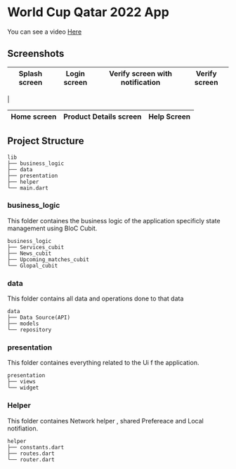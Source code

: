 
# **World Cup Qatar 2022 App**

You can see a video [Here](https://drive.google.com/file/d/1gRWLMOkkXE_vd5VqA8yJ6ozuDbClK4bG/view?usp=drivesdk)

## Screenshots

  Splash screen                 |   Login screen        |  Verify screen with notification | Verify screen 
:-------------------------:|:-------------------------:|:-------------------------:|:-------------------------:
|

  Home screen                 |   Product Details screen        |  Help Screen 
:-------------------------:|:-------------------------:|:-------------------------:

 ## Project Structure
```
lib
├── business_logic
├── data
├── presentation
├── helper
└── main.dart
```

### business_logic
This folder containes the business logic of the application specificly state management using BloC Cubit.

```
business_logic
├── Services_cubit
├── News_cubit
├── Upcoming_matches_cubit
└── Glopal_cubit
```

### data
This folder contains all data and operations done to that data
```
data
├── Data Source(API)
├── models
└── repository
```

### presentation
This folder containes everything related to the Ui f the application.
```
presentation
├── views
└── widget
```

### Helper
This folder containes Network helper , shared Prefereace and Local notifiation.
```
helper 
├── constants.dart
├── routes.dart
└── router.dart
```
